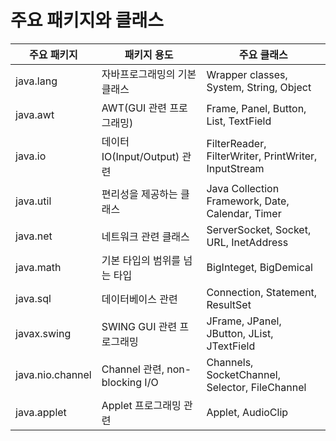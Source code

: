 # 주요 패키지와 클래스

주요 패키지 | 패키지 용도 | 주요 클래스
---|---|---
java.lang|자바프로그래밍의 기본 클래스|Wrapper classes, System, String, Object
java.awt|AWT(GUI 관련 프로그래밍)|Frame, Panel, Button, List, TextField
java.io|데이터 IO(Input/Output) 관련|FilterReader, FilterWriter, PrintWriter, InputStream
java.util|편리성을 제공하는 클래스|Java Collection Framework, Date, Calendar, Timer
java.net|네트워크 관련 클래스|ServerSocket, Socket, URL, InetAddress
java.math|기본 타입의 범위를 넘는 타입|BigInteget, BigDemical
java.sql|데이터베이스 관련|Connection, Statement, ResultSet
javax.swing|SWING GUI 관련 프로그래밍|JFrame, JPanel, JButton, JList, JTextField
java.nio.channel|Channel 관련, non-blocking I/O|Channels, SocketChannel, Selector, FileChannel
java.applet|Applet 프로그래밍 관련|Applet, AudioClip

